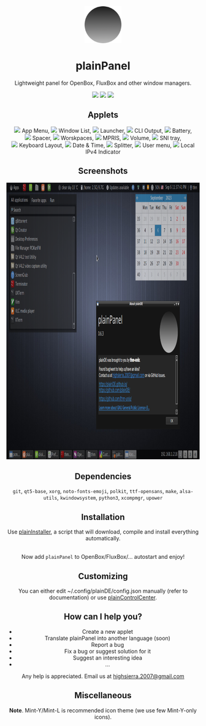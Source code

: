 <div align="center">
  <img src="readme-icon.png" width="96">
  <h1>plainPanel</h1>
  <p>Lightweight panel for OpenBox, FluxBox and other window managers.</p>
 
  <img src="https://img.shields.io/github/last-commit/plainDE/plainPanel?style=plastic">
  <img src="https://img.shields.io/github/license/plainDE/plainPanel?style=plastic">
  <img src="https://img.shields.io/github/issues/plainDE/plainPanel?style=plastic">
  
  <h2>Applets</h2>
  <img src="https://raw.githubusercontent.com/linuxmint/mint-y-icons/master/usr/share/icons/Mint-Y/apps/22/app-launcher.png"> App Menu,
  <img src="https://raw.githubusercontent.com/linuxmint/mint-y-icons/master/usr/share/icons/Mint-Y/apps/22/preferences-system-windows.png"> Window List,
  <img src="https://raw.githubusercontent.com/linuxmint/mint-y-icons/master/usr/share/icons/Mint-Y/apps/22/utilities-terminal.png"> Launcher,
  <img src="https://raw.githubusercontent.com/linuxmint/mint-y-icons/master/usr/share/icons/Mint-Y/apps/22/utilities-terminal.png"> CLI Output,
  <img src="https://raw.githubusercontent.com/linuxmint/mint-y-icons/master/usr/share/icons/Mint-Y/apps/22/extensions.png"> Battery,<br>
  <img src="https://raw.githubusercontent.com/linuxmint/mint-y-icons/master/usr/share/icons/Mint-Y/apps/22/extensions.png"> Spacer,
  <img src="https://raw.githubusercontent.com/linuxmint/mint-y-icons/master/usr/share/icons/Mint-Y/apps/22/workspace-switcher-top-left.png"> Worskpaces,
  <img src="https://raw.githubusercontent.com/linuxmint/mint-y-icons/master/usr/share/icons/Mint-Y/apps/22/preferences-system-sound.png"> MPRIS,
  <img src="https://raw.githubusercontent.com/linuxmint/mint-y-icons/master/usr/share/icons/Mint-Y/apps/22/preferences-system-sound.png"> Volume,
  <img src="https://raw.githubusercontent.com/linuxmint/mint-y-icons/master/usr/share/icons/Mint-Y/apps/22/extensions.png"> SNI tray,<br>
  <img src="https://raw.githubusercontent.com/linuxmint/mint-y-icons/master/usr/share/icons/Mint-Y/apps/22/keyboard.png"> Keyboard Layout,
  <img src="https://raw.githubusercontent.com/linuxmint/mint-y-icons/master/usr/share/icons/Mint-Y/apps/22/calendar.png"> Date & Time,
  <img src="https://raw.githubusercontent.com/linuxmint/mint-y-icons/master/usr/share/icons/Mint-Y/apps/22/extensions.png"> Splitter,
  <img src="https://raw.githubusercontent.com/linuxmint/mint-y-icons/master/usr/share/icons/Mint-Y/apps/22/preferences-desktop-user.png"> User menu,
  <img src="https://raw.githubusercontent.com/linuxmint/mint-y-icons/master/usr/share/icons/Mint-Y/categories/22/cs-network.png"> Local IPv4 Indicator
  
  <h2>Screenshots</h2>
  <img src="scr-0.6.3.png" width="1280" height="720">
  
  <h2>Dependencies</h2>
  <code>git</code>, <code>qt5-base</code>, <code>xorg</code>, <code>noto-fonts-emoji</code>, <code>polkit</code>, <code>ttf-opensans</code>, <code>make</code>, <code>alsa-utils</code>, <code>kwindowsystem</code>, <code>python3</code>, <code>xcompmgr</code>, <code>upower</code>
  
  <h2>Installation</h2>
  Use <a href="https://github.com/plainDE/plainInstaller">plainInstaller</a>, a script that will download, compile and install everything automatically.<br><br>
  
  Now add <code>plainPanel</code> to OpenBox/FluxBox/... autostart and enjoy!
  
  <h2>Customizing</h2>
  You can either edit ~/.config/plainDE/config.json manually (refer to documentation) or use <a href="https://github.com/plainDE/plainControlCenter">plainControlCenter</a>.
  
  <h2>How can I help you?</h2>
  <ul>
    <li>Create a new applet</li>
    <li>Translate plainPanel into another language (soon)</li>
    <li>Report a bug</li>
    <li>Fix a bug or suggest solution for it</li>
    <li>Suggest an interesting idea</li>
    <li>...</li>
  </ul>
  
  Any help is appreciated.
  Email us at <a href="mailto:highsierra.2007@gmail.com">highsierra.2007@gmail.com</a>
  
  <h2>Miscellaneous</h2>
  <b>Note</b>. Mint-Y/Mint-L is recommended icon theme (we use few Mint-Y-only icons).<br>
  
</div>
